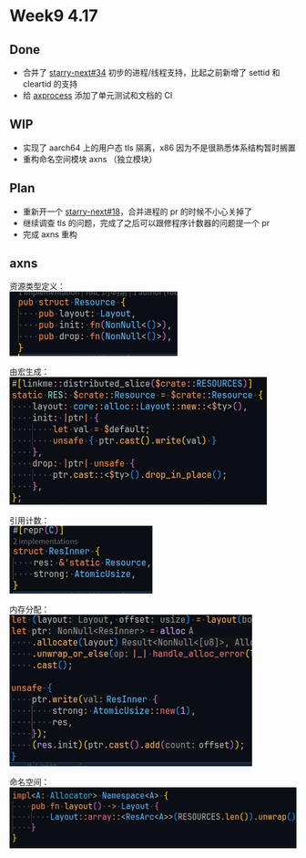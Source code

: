 # Week9 4.17

## Done

- 合并了 [starry-next#34](https://github.com/oscomp/starry-next/pull/34) 初步的进程/线程支持，比起之前新增了 settid 和 cleartid 的支持
- 给 [axprocess](https://starry-os.github.io/axprocess/axprocess/index.html) 添加了单元测试和文档的 CI

## WIP

- 实现了 aarch64 上的用户态 tls 隔离，x86 因为不是很熟悉体系结构暂时搁置
- 重构命名空间模块 axns （独立模块）

## Plan

- 重新开一个 [starry-next#18](https://github.com/oscomp/starry-next/pull/18)，合并进程的 pr 的时候不小心关掉了
- 继续调查 tls 的问题，完成了之后可以跟修程序计数器的问题提一个 pr
- 完成 axns 重构

## axns

资源类型定义：  
![](assets/axns-resource.png)

由宏生成：  
![](assets/axns-macro.png)

引用计数：  
![](assets/axns-inner.png)

内存分配：  
![](assets/axns-arc.png)

命名空间：  
![](assets/axns-ns.png)
